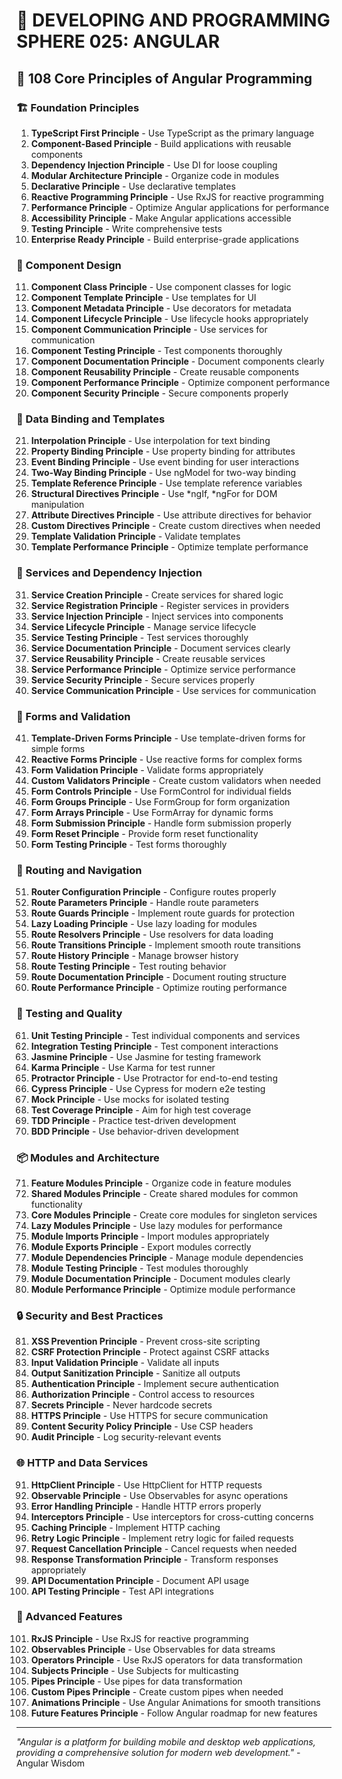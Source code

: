 # 🌟 DEVELOPING AND PROGRAMMING SPHERE 025: ANGULAR

## 🔴 108 Core Principles of Angular Programming

### 🏗️ Foundation Principles

1. **TypeScript First Principle** - Use TypeScript as the primary language
2. **Component-Based Principle** - Build applications with reusable components
3. **Dependency Injection Principle** - Use DI for loose coupling
4. **Modular Architecture Principle** - Organize code in modules
5. **Declarative Principle** - Use declarative templates
6. **Reactive Programming Principle** - Use RxJS for reactive programming
7. **Performance Principle** - Optimize Angular applications for performance
8. **Accessibility Principle** - Make Angular applications accessible
9. **Testing Principle** - Write comprehensive tests
10. **Enterprise Ready Principle** - Build enterprise-grade applications

### 🎯 Component Design

11. **Component Class Principle** - Use component classes for logic
12. **Component Template Principle** - Use templates for UI
13. **Component Metadata Principle** - Use decorators for metadata
14. **Component Lifecycle Principle** - Use lifecycle hooks appropriately
15. **Component Communication Principle** - Use services for communication
16. **Component Testing Principle** - Test components thoroughly
17. **Component Documentation Principle** - Document components clearly
18. **Component Reusability Principle** - Create reusable components
19. **Component Performance Principle** - Optimize component performance
20. **Component Security Principle** - Secure components properly

### 🧮 Data Binding and Templates

21. **Interpolation Principle** - Use interpolation for text binding
22. **Property Binding Principle** - Use property binding for attributes
23. **Event Binding Principle** - Use event binding for user interactions
24. **Two-Way Binding Principle** - Use ngModel for two-way binding
25. **Template Reference Principle** - Use template reference variables
26. **Structural Directives Principle** - Use *ngIf, *ngFor for DOM manipulation
27. **Attribute Directives Principle** - Use attribute directives for behavior
28. **Custom Directives Principle** - Create custom directives when needed
29. **Template Validation Principle** - Validate templates
30. **Template Performance Principle** - Optimize template performance

### 🎨 Services and Dependency Injection

31. **Service Creation Principle** - Create services for shared logic
32. **Service Registration Principle** - Register services in providers
33. **Service Injection Principle** - Inject services into components
34. **Service Lifecycle Principle** - Manage service lifecycle
35. **Service Testing Principle** - Test services thoroughly
36. **Service Documentation Principle** - Document services clearly
37. **Service Reusability Principle** - Create reusable services
38. **Service Performance Principle** - Optimize service performance
39. **Service Security Principle** - Secure services properly
40. **Service Communication Principle** - Use services for communication

### 🔧 Forms and Validation

41. **Template-Driven Forms Principle** - Use template-driven forms for simple forms
42. **Reactive Forms Principle** - Use reactive forms for complex forms
43. **Form Validation Principle** - Validate forms appropriately
44. **Custom Validators Principle** - Create custom validators when needed
45. **Form Controls Principle** - Use FormControl for individual fields
46. **Form Groups Principle** - Use FormGroup for form organization
47. **Form Arrays Principle** - Use FormArray for dynamic forms
48. **Form Submission Principle** - Handle form submission properly
49. **Form Reset Principle** - Provide form reset functionality
50. **Form Testing Principle** - Test forms thoroughly

### 🚀 Routing and Navigation

51. **Router Configuration Principle** - Configure routes properly
52. **Route Parameters Principle** - Handle route parameters
53. **Route Guards Principle** - Implement route guards for protection
54. **Lazy Loading Principle** - Use lazy loading for modules
55. **Route Resolvers Principle** - Use resolvers for data loading
56. **Route Transitions Principle** - Implement smooth route transitions
57. **Route History Principle** - Manage browser history
58. **Route Testing Principle** - Test routing behavior
59. **Route Documentation Principle** - Document routing structure
60. **Route Performance Principle** - Optimize routing performance

### 🧪 Testing and Quality

61. **Unit Testing Principle** - Test individual components and services
62. **Integration Testing Principle** - Test component interactions
63. **Jasmine Principle** - Use Jasmine for testing framework
64. **Karma Principle** - Use Karma for test runner
65. **Protractor Principle** - Use Protractor for end-to-end testing
66. **Cypress Principle** - Use Cypress for modern e2e testing
67. **Mock Principle** - Use mocks for isolated testing
68. **Test Coverage Principle** - Aim for high test coverage
69. **TDD Principle** - Practice test-driven development
70. **BDD Principle** - Use behavior-driven development

### 📦 Modules and Architecture

71. **Feature Modules Principle** - Organize code in feature modules
72. **Shared Modules Principle** - Create shared modules for common functionality
73. **Core Modules Principle** - Create core modules for singleton services
74. **Lazy Modules Principle** - Use lazy modules for performance
75. **Module Imports Principle** - Import modules appropriately
76. **Module Exports Principle** - Export modules correctly
77. **Module Dependencies Principle** - Manage module dependencies
78. **Module Testing Principle** - Test modules thoroughly
79. **Module Documentation Principle** - Document modules clearly
80. **Module Performance Principle** - Optimize module performance

### 🔒 Security and Best Practices

81. **XSS Prevention Principle** - Prevent cross-site scripting
82. **CSRF Protection Principle** - Protect against CSRF attacks
83. **Input Validation Principle** - Validate all inputs
84. **Output Sanitization Principle** - Sanitize all outputs
85. **Authentication Principle** - Implement secure authentication
86. **Authorization Principle** - Control access to resources
87. **Secrets Principle** - Never hardcode secrets
88. **HTTPS Principle** - Use HTTPS for secure communication
89. **Content Security Policy Principle** - Use CSP headers
90. **Audit Principle** - Log security-relevant events

### 🌐 HTTP and Data Services

91. **HttpClient Principle** - Use HttpClient for HTTP requests
92. **Observable Principle** - Use Observables for async operations
93. **Error Handling Principle** - Handle HTTP errors properly
94. **Interceptors Principle** - Use interceptors for cross-cutting concerns
95. **Caching Principle** - Implement HTTP caching
96. **Retry Logic Principle** - Implement retry logic for failed requests
97. **Request Cancellation Principle** - Cancel requests when needed
98. **Response Transformation Principle** - Transform responses appropriately
99. **API Documentation Principle** - Document API usage
100. **API Testing Principle** - Test API integrations

### 🚀 Advanced Features

101. **RxJS Principle** - Use RxJS for reactive programming
102. **Observables Principle** - Use Observables for data streams
103. **Operators Principle** - Use RxJS operators for data transformation
104. **Subjects Principle** - Use Subjects for multicasting
105. **Pipes Principle** - Use pipes for data transformation
106. **Custom Pipes Principle** - Create custom pipes when needed
107. **Animations Principle** - Use Angular Animations for smooth transitions
108. **Future Features Principle** - Follow Angular roadmap for new features

---

*"Angular is a platform for building mobile and desktop web applications, providing a comprehensive solution for modern web development."* - Angular Wisdom
